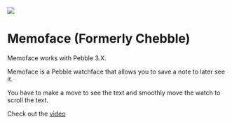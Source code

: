 
![](https://raw.githubusercontent.com/izqui/Memoface/master/images/header.png)

Memoface (Formerly Chebble)
==========

Memoface works with Pebble 3.X.

Memoface is a Pebble watchface that allows you to save a note to later see it. 

You have to make a move to see the text and smoothly move the watch to scroll the text.

Check out the [video](http://www.youtube.com/watch?v=KR7QS_GuCoM)